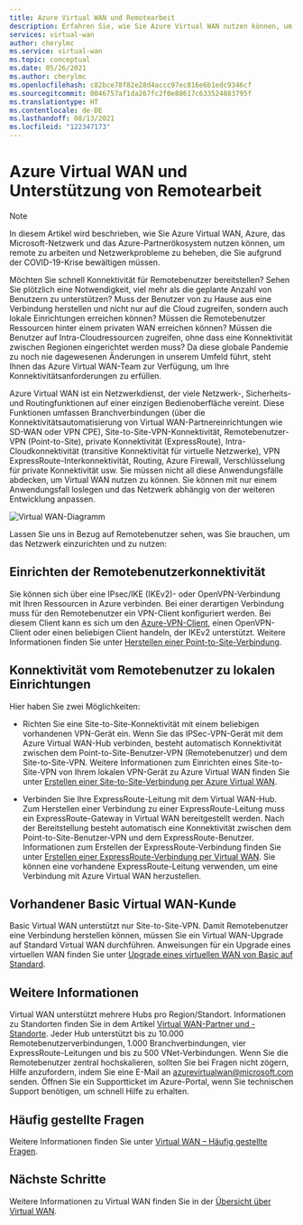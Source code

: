 ```yaml
---
title: Azure Virtual WAN und Remotearbeit
description: Erfahren Sie, wie Sie Azure Virtual WAN nutzen können, um Remotearbeit aufgrund der COVID-19-Pandemie zu ermöglichen.
services: virtual-wan
author: cherylmc
ms.service: virtual-wan
ms.topic: conceptual
ms.date: 05/26/2021
ms.author: cherylmc
ms.openlocfilehash: c82bce78f82e28d4accc97ec816e6b1edc9346cf
ms.sourcegitcommit: 0046757af1da267fc2f0e88617c633524883795f
ms.translationtype: HT
ms.contentlocale: de-DE
ms.lasthandoff: 08/13/2021
ms.locfileid: "122347173"
---
```

# <a name="azure-virtual-wan-and-supporting-remote-work"></a>Azure Virtual WAN und Unterstützung von Remotearbeit

>[!NOTE]
>In diesem Artikel wird beschrieben, wie Sie Azure Virtual WAN, Azure, das Microsoft-Netzwerk und das Azure-Partnerökosystem nutzen können, um remote zu arbeiten und Netzwerkprobleme zu beheben, die Sie aufgrund der COVID-19-Krise bewältigen müssen.
>

Möchten Sie schnell Konnektivität für Remotebenutzer bereitstellen?
Sehen Sie plötzlich eine Notwendigkeit, viel mehr als die geplante Anzahl von Benutzern zu unterstützen?
Muss der Benutzer von zu Hause aus eine Verbindung herstellen und nicht nur auf die Cloud zugreifen, sondern auch lokale Einrichtungen erreichen können?
Müssen die Remotebenutzer Ressourcen hinter einem privaten WAN erreichen können?
Müssen die Benutzer auf Intra-Cloudressourcen zugreifen, ohne dass eine Konnektivität zwischen Regionen eingerichtet werden muss?
Da diese globale Pandemie zu noch nie dagewesenen Änderungen in unserem Umfeld führt, steht Ihnen das Azure Virtual WAN-Team zur Verfügung, um Ihre Konnektivitätsanforderungen zu erfüllen.

Azure Virtual WAN ist ein Netzwerkdienst, der viele Netzwerk-, Sicherheits- und Routingfunktionen auf einer einzigen Bedienoberfläche vereint. Diese Funktionen umfassen Branchverbindungen (über die Konnektivitätsautomatisierung von Virtual WAN-Partnereinrichtungen wie SD-WAN oder VPN CPE), Site-to-Site-VPN-Konnektivität, Remotebenutzer-VPN (Point-to-Site), private Konnektivität (ExpressRoute), Intra-Cloudkonnektivität (transitive Konnektivität für virtuelle Netzwerke), VPN ExpressRoute-Interkonnektivität, Routing, Azure Firewall, Verschlüsselung für private Konnektivität usw. Sie müssen nicht all diese Anwendungsfälle abdecken, um Virtual WAN nutzen zu können. Sie können mit nur einem Anwendungsfall loslegen und das Netzwerk abhängig von der weiteren Entwicklung anpassen.

![Virtual WAN-Diagramm](./media/virtual-wan-about/virtualwan1.png)

Lassen Sie uns in Bezug auf Remotebenutzer sehen, was Sie brauchen, um das Netzwerk einzurichten und zu nutzen:

## <a name="set-up-remote-user-connectivity"></a><a name="connectivity"></a>Einrichten der Remotebenutzerkonnektivität

Sie können sich über eine IPsec/IKE (IKEv2)- oder OpenVPN-Verbindung mit Ihren Ressourcen in Azure verbinden. Bei einer derartigen Verbindung muss für den Remotebenutzer ein VPN-Client konfiguriert werden. Bei diesem Client kann es sich um den [Azure-VPN-Client](https://go.microsoft.com/fwlink/?linkid=2117554), einen OpenVPN-Client oder einen beliebigen Client handeln, der IKEv2 unterstützt. Weitere Informationen finden Sie unter [Herstellen einer Point-to-Site-Verbindung](virtual-wan-point-to-site-portal.md).

## <a name="connectivity-from-the-remote-user-to-on-premises"></a><a name="remote user connectivity"></a>Konnektivität vom Remotebenutzer zu lokalen Einrichtungen

Hier haben Sie zwei Möglichkeiten:

* Richten Sie eine Site-to-Site-Konnektivität mit einem beliebigen vorhandenen VPN-Gerät ein. Wenn Sie das IPSec-VPN-Gerät mit dem Azure Virtual WAN-Hub verbinden, besteht automatisch Konnektivität zwischen dem Point-to-Site-Benutzer-VPN (Remotebenutzer) und dem Site-to-Site-VPN. Weitere Informationen zum Einrichten eines Site-to-Site-VPN von Ihrem lokalen VPN-Gerät zu Azure Virtual WAN finden Sie unter [Erstellen einer Site-to-Site-Verbindung per Azure Virtual WAN](virtual-wan-site-to-site-portal.md).

* Verbinden Sie Ihre ExpressRoute-Leitung mit dem Virtual WAN-Hub. Zum Herstellen einer Verbindung zu einer ExpressRoute-Leitung muss ein ExpressRoute-Gateway in Virtual WAN bereitgestellt werden. Nach der Bereitstellung besteht automatisch eine Konnektivität zwischen dem Point-to-Site-Benutzer-VPN und dem ExpressRoute-Benutzer. Informationen zum Erstellen der ExpressRoute-Verbindung finden Sie unter [Erstellen einer ExpressRoute-Verbindung per Virtual WAN](virtual-wan-expressroute-portal.md). Sie können eine vorhandene ExpressRoute-Leitung verwenden, um eine Verbindung mit Azure Virtual WAN herzustellen.

## <a name="existing-basic-virtual-wan-customer"></a><a name="basic vWAN"></a>Vorhandener Basic Virtual WAN-Kunde

Basic Virtual WAN unterstützt nur Site-to-Site-VPN. Damit Remotebenutzer eine Verbindung herstellen können, müssen Sie ein Virtual WAN-Upgrade auf Standard Virtual WAN durchführen. Anweisungen für ein Upgrade eines virtuellen WAN finden Sie unter [Upgrade eines virtuellen WAN von Basic auf Standard](upgrade-virtual-wan.md).

## <a name="additional-information"></a><a name="other considerations"></a>Weitere Informationen

Virtual WAN unterstützt mehrere Hubs pro Region/Standort. Informationen zu Standorten finden Sie in dem Artikel [Virtual WAN-Partner und -Standorte](virtual-wan-locations-partners.md). Jeder Hub unterstützt bis zu 10.000 Remotebenutzerverbindungen, 1.000 Branchverbindungen, vier ExpressRoute-Leitungen und bis zu 500 VNet-Verbindungen. Wenn Sie die Remotebenutzer zentral hochskalieren, sollten Sie bei Fragen nicht zögern, Hilfe anzufordern, indem Sie eine E-Mail an azurevirtualwan@microsoft.com senden. Öffnen Sie ein Supportticket im Azure-Portal, wenn Sie technischen Support benötigen, um schnell Hilfe zu erhalten.

## <a name="faq"></a><a name="faq"></a>Häufig gestellte Fragen

Weitere Informationen finden Sie unter [Virtual WAN – Häufig gestellte Fragen](virtual-wan-faq.md).

## <a name="next-steps"></a>Nächste Schritte

Weitere Informationen zu Virtual WAN finden Sie in der [Übersicht über Virtual WAN](virtual-wan-about.md).
